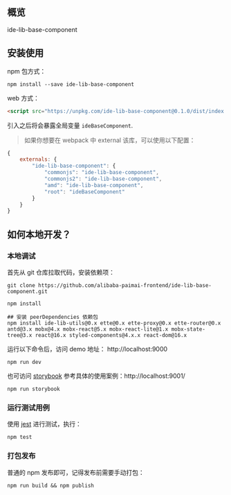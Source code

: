 ## 概览

ide-lib-base-component

## 安装使用

npm 包方式：
```shell
npm install --save ide-lib-base-component
```

web 方式：
```html
<script src="https://unpkg.com/ide-lib-base-component@0.1.0/dist/index.umd.js"></script>
```
引入之后将会暴露全局变量 `ideBaseComponent`.

> 如果你想要在 webpack 中 external 该库，可以使用以下配置：
```js
{
    externals: {
        "ide-lib-base-component": {
            "commonjs": "ide-lib-base-component",
            "commonjs2": "ide-lib-base-component",
            "amd": "ide-lib-base-component",
            "root": "ideBaseComponent"
        }
    }
}
```

## 如何本地开发？

### 本地调试

首先从 git 仓库拉取代码，安装依赖项：
```shell
git clone https://github.com/alibaba-paimai-frontend/ide-lib-base-component.git

npm install

## 安装 peerDependencies 依赖包
npm install ide-lib-utils@0.x ette@0.x ette-proxy@0.x ette-router@0.x antd@3.x mobx@4.x mobx-react@5.x mobx-react-lite@1.x mobx-state-tree@3.x react@16.x styled-components@4.x.x react-dom@16.x
```

运行以下命令后，访问 demo 地址： http://localhost:9000
```shell
npm run dev
```

也可访问 [storybook](https://github.com/storybooks/storybook) 参考具体的使用案例：http://localhost:9001/
```shell
npm run storybook
```

### 运行测试用例

使用 [jest](https://jestjs.io) 进行测试，执行：

```shell
npm test
```

### 打包发布

普通的 npm 发布即可，记得发布前需要手动打包：

```shell
npm run build && npm publish
```


